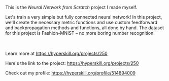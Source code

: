 This is the *Neural Network from Scratch* project I made myself.


<p>Let's train a very simple but fully connected neural network! In this project, we'll create the necessary metric functions and use custom feedforward and backpropagation methods and functions, all done by hand. The dataset for this project is Fashion-MNIST – no more boring number recognition.</p><br/><br/>Learn more at <a href="https://hyperskill.org/projects/250?utm_source=ide&utm_medium=ide&utm_campaign=ide&utm_content=project-card">https://hyperskill.org/projects/250</a>

Here's the link to the project: https://hyperskill.org/projects/250

Check out my profile: https://hyperskill.org/profile/514894009